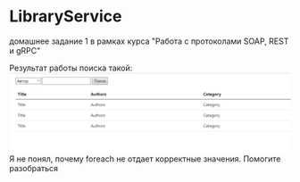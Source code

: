 # LibraryService
домашнее задание 1 в рамках курса "Работа с протоколами SOAP, REST и gRPC"


Результат работы поиска такой:
![Результат работы поиска](https://github.com/doomkinn-geek/LibraryService/blob/master/search_result.png)
Я не понял, почему foreach не отдает корректные значения. Помогите разобраться

